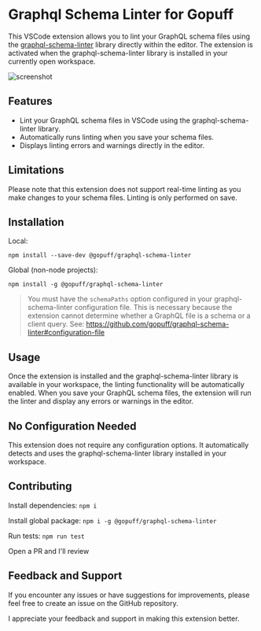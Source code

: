 # Graphql Schema Linter for Gopuff

This VSCode extension allows you to lint your GraphQL schema files using the [graphql-schema-linter](https://github.com/gopuff/graphql-schema-linter) library directly within the editor. The extension is activated when the graphql-schema-linter library is installed in your currently open workspace.

![screenshot](assets/screenshot.png)

## Features

- Lint your GraphQL schema files in VSCode using the graphql-schema-linter library.
- Automatically runs linting when you save your schema files.
- Displays linting errors and warnings directly in the editor.

## Limitations

Please note that this extension does not support real-time linting as you make changes to your schema files. Linting is only performed on save.

## Installation

Local:

```
npm install --save-dev @gopuff/graphql-schema-linter
```

Global (non-node projects):

```
npm install -g @gopuff/graphql-schema-linter
```

> You must have the `schemaPaths` option configured in your graphql-schema-linter configuration file. This is necessary because the extension cannot determine whether a GraphQL file is a schema or a client query. See: https://github.com/gopuff/graphql-schema-linter#configuration-file

## Usage

Once the extension is installed and the graphql-schema-linter library is available in your workspace, the linting functionality will be automatically enabled. When you save your GraphQL schema files, the extension will run the linter and display any errors or warnings in the editor.

## No Configuration Needed

This extension does not require any configuration options. It automatically detects and uses the graphql-schema-linter library installed in your workspace.

## Contributing

Install dependencies: `npm i`

Install global package: `npm i -g @gopuff/graphql-schema-linter`

Run tests: `npm run test`

Open a PR and I'll review

## Feedback and Support

If you encounter any issues or have suggestions for improvements, please feel free to create an issue on the GitHub repository.

I appreciate your feedback and support in making this extension better.
